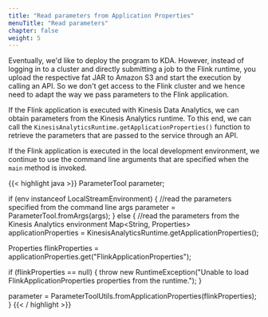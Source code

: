```yaml
---
title: "Read parameters from Application Properties"
menuTitle: "Read parameters"
chapter: false
weight: 5
---
```


Eventually, we'd like to deploy the program to KDA. However, instead of logging in to a cluster and directly submitting a job to the Flink runtime, you upload the respective fat JAR to Amazon S3 and start the execution by calling an API. So we don't get access to the Flink cluster and we hence need to adapt the way we pass parameters to the Flink application.

If the Flink application is executed with Kinesis Data Analytics, we can obtain parameters from the Kinesis Analytics runtime. To this end, we can call the `KinesisAnalyticsRuntime.getApplicationProperties()` function to retrieve the parameters that are passed to the service through an API.

If the Flink application is executed in the local development environment, we continue to use the command line arguments that are specified when the `main` method is invoked.

{{< highlight java >}}
ParameterTool parameter;

if (env instanceof LocalStreamEnvironment) {
  //read the parameters specified from the command line args
  parameter = ParameterTool.fromArgs(args);
} else {
  //read the parameters from the Kinesis Analytics environment
  Map<String, Properties> applicationProperties = KinesisAnalyticsRuntime.getApplicationProperties();

  Properties flinkProperties = applicationProperties.get("FlinkApplicationProperties");

  if (flinkProperties == null) {
    throw new RuntimeException("Unable to load FlinkApplicationProperties properties from the runtime.");
  }

  parameter = ParameterToolUtils.fromApplicationProperties(flinkProperties);
}
{{< / highlight >}}

